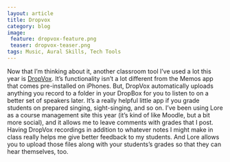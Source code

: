 ```yaml
---
layout: article
title: Dropvox
category: blog
image:
 feature: dropvox-feature.png
 teaser: dropvox-teaser.png
tags: Music, Aural Skills, Tech Tools 
---
```


Now that I’m thinking about it, another classroom tool I’ve used a lot this year is [DropVox](https://www.google.com/url?sa=t&rct=j&q=&esrc=s&source=web&cd=1&ved=0CCIQFjAA&url=http%3A%2F%2Fwww.irradiatedsoftware.com%2Fdropvox%2F&ei=oyozVKrxEvCLsQS1uoCICQ&usg=AFQjCNENarLqy6aNKM2XjoyJilkAihA7VQ&sig2=A7gCIxnjmK1cvm-NOKLTDA&bvm=bv.76943099,d.cWc). It’s functionality isn’t a lot different from the Memos app that comes pre-installed on iPhones. But, DropVox automatically uploads anything you record to a folder in your DropBox for you to listen to on a better set of speakers later. It’s a really helpful little app if you grade students on prepared singing, sight-singing, and so on. I’ve been using Lore as a course management site this year (it’s kind of like Moodle, but a bit more social), and it allows me to leave comments with grades that I post. Having DropVox recordings in addition to whatever notes I might make in class really helps me give better feedback to my students. And Lore allows you to upload those files along with your students’s grades so that they can hear themselves, too.
